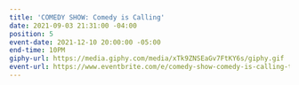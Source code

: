 ```yaml
---
title: 'COMEDY SHOW: Comedy is Calling'
date: 2021-09-03 21:31:00 -04:00
position: 5
event-date: 2021-12-10 20:00:00 -05:00
end-time: 10PM
giphy-url: https://media.giphy.com/media/xTk9ZNSEaGv7FtKY6s/giphy.gif
event-url: https://www.eventbrite.com/e/comedy-show-comedy-is-calling-tickets-216015406897
---
```


